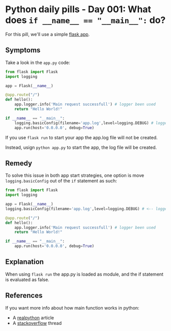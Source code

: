 # Python daily pills - Day 001: What does `if __name__ == "__main__":` do?

For this pill, we'll use a simple [flask app](./src).

## Symptoms

Take a look in the `app.py` code:

```python
from flask import Flask
import logging

app = Flask(__name__)

@app.route("/")
def hello():
    app.logger.info('Main request successfull') # logger been used
    return "Hello World!"

if __name__ == "__main__":
    logging.basicConfig(filename='app.log',level=logging.DEBUG) # logger been initialized
    app.run(host='0.0.0.0', debug=True)
```

If you use `flask run` to start your app the app.log file will not be created.

Instead, usign `python app.py` to start the app, the log file will be created.

## Remedy

To solve this issue in both app start strategies, one option is move `logging.basicConfig` out of the `if` statement as such:

```python
from flask import Flask
import logging

app = Flask(__name__)
logging.basicConfig(filename='app.log',level=logging.DEBUG) # <-- logger been initialized moved

@app.route("/")
def hello():
    app.logger.info('Main request successfull') # logger been used
    return "Hello World!"

if __name__ == "__main__":
    app.run(host='0.0.0.0', debug=True)
```

## Explanation

When using `flask run` the app.py is loaded as module, and the if statement is evaluated as false.

## References

If you want more info about how main function works in python:

- A [realpython](https://realpython.com/python-main-function/) article
- A [stackoverflow](https://stackoverflow.com/questions/419163/what-does-if-name-main-do) thread

